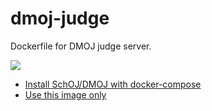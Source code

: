 # dmoj-judge
Dockerfile for DMOJ judge server.

[![](https://images.microbadger.com/badges/image/schoj/judge.svg)](https://microbadger.com/images/schoj/judge)

* [Install SchOJ/DMOJ with docker-compose](https://github.com/schoj/dmoj-dockercompose)
* [Use this image only](https://github.com/SchOJ/dmoj-dockercompose/wiki/Docker-images)
